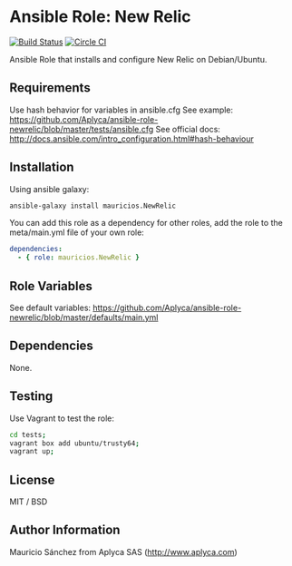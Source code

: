 # Ansible Role: New Relic

[![Build Status](https://travis-ci.org/Aplyca/ansible-role-newrelic.svg?branch=master)](https://travis-ci.org/Aplyca/ansible-role-newrelic)
[![Circle CI](https://circleci.com/gh/Aplyca/ansible-role-newrelic.png?style=badge)](https://circleci.com/gh/Aplyca/ansible-role-newrelic)

Ansible Role that installs and configure New Relic on Debian/Ubuntu.

## Requirements

Use hash behavior for variables in ansible.cfg
See example: https://github.com/Aplyca/ansible-role-newrelic/blob/master/tests/ansible.cfg
See official docs: http://docs.ansible.com/intro_configuration.html#hash-behaviour

## Installation

Using ansible galaxy:
```bash
ansible-galaxy install mauricios.NewRelic
```
You can add this role as a dependency for other roles, add the role to the meta/main.yml file of your own role:
```yaml
dependencies:
  - { role: mauricios.NewRelic }
```

## Role Variables

See default variables: https://github.com/Aplyca/ansible-role-newrelic/blob/master/defaults/main.yml

## Dependencies

None.

## Testing

Use Vagrant to test the role:

```bash
cd tests;
vagrant box add ubuntu/trusty64;
vagrant up;
```

## License

MIT / BSD

## Author Information

Mauricio Sánchez from Aplyca SAS (http://www.aplyca.com)